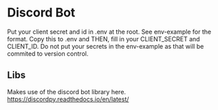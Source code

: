 # Discord Bot

Put your client secret and id in .env at the root. See env-example for the format. Copy this to .env and THEN, fill in your CLIENT_SECRET and CLIENT_ID. Do not put your secrets in the env-example as that will be commited to version control.

## Libs

Makes use of the discord bot library here.
https://discordpy.readthedocs.io/en/latest/
